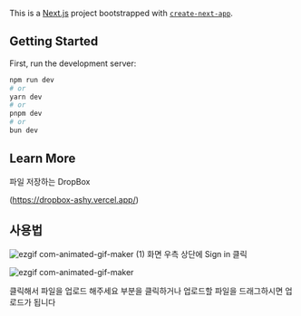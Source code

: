 This is a [Next.js](https://nextjs.org/) project bootstrapped with [`create-next-app`](https://github.com/vercel/next.js/tree/canary/packages/create-next-app).

## Getting Started

First, run the development server:

```bash
npm run dev
# or
yarn dev
# or
pnpm dev
# or
bun dev
```



## Learn More

파일 저장하는 DropBox

(https://dropbox-ashy.vercel.app/)

## 사용법

![ezgif com-animated-gif-maker (1)](https://github.com/happy8131/DropBox/assets/70251881/ff25d238-fb00-4169-a974-24d55441890a)
화면 우측 상단에 Sign in 클릭


![ezgif com-animated-gif-maker](https://github.com/happy8131/DropBox/assets/70251881/e5747267-47ab-4e84-a55c-071bb2b79e74)

클릭해서 파일을 업로드 해주세요 부분을 클릭하거나 업로드할 파일을 드래그하시면 업로드가 됩니다
